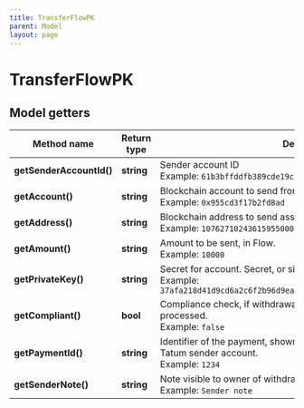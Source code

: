 ```yaml
---
title: TransferFlowPK
parent: Model
layout: page
---
```


# TransferFlowPK

## Model getters

Method name | Return type | Description | Notes
------------ | ------------- | ------------- | -------------
**getSenderAccountId()** | **string** | Sender account ID <br>Example: `61b3bffddfb389cde19c73be` |
**getAccount()** | **string** | Blockchain account to send from <br>Example: `0x955cd3f17b2fd8ad` |
**getAddress()** | **string** | Blockchain address to send assets <br>Example: `10762710243615955000` |
**getAmount()** | **string** | Amount to be sent, in Flow. <br>Example: `10000` |
**getPrivateKey()** | **string** | Secret for account. Secret, or signature Id must be present. <br>Example: `37afa218d41d9cd6a2c6f2b96d9eaa3ad96c598252bc50e4d45d62f9356a51f8` |
**getCompliant()** | **bool** | Compliance check, if withdrawal is not compliant, it will not be processed. <br>Example: `false` | [optional]
**getPaymentId()** | **string** | Identifier of the payment, shown for created Transaction within Tatum sender account. <br>Example: `1234` | [optional]
**getSenderNote()** | **string** | Note visible to owner of withdrawing account. <br>Example: `Sender note` | [optional]

